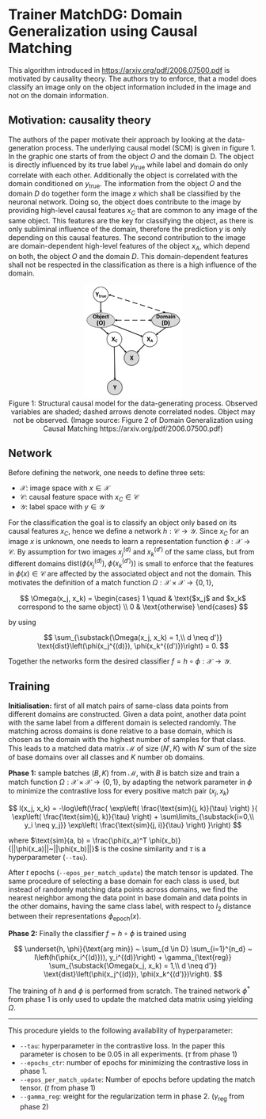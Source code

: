 # Trainer MatchDG: Domain Generalization using Causal Matching

This algorithm introduced in https://arxiv.org/pdf/2006.07500.pdf is motivated by causality theory. The authors try to enforce, that a model does classify an image only on the object information included in the image and not on the domain information.

## Motivation: causality theory

The authors of the paper motivate their approach by looking at the data-generation process. The underlying causal model (SCM) is given in figure 1. In the graphic one starts of from the object $O$ and the domain D. The object is directly influenced by its true label $y_\text{true}$ while label and domain do only correlate with each other. Additionally the object is correlated with the domain conditioned on $y_\text{true}$. The information from the object $O$ and the domain $D$ do together form the image $x$ which shall be classified by the neuronal network. Doing so, the object does contribute to the image by providing high-level causal features $x_C$ that are common to any image of the same object. This features are the key for classifying the object, as there is only subliminal influence of the domain, therefore the prediction $y$ is only depending on this causal features. The second contribution to the image are domain-dependent high-level features of the object $x_A$, which depend on both, the object $O$ and the domain $D$. This domain-dependent features shall not be respected in the classification as there is a high influence of the domain.


<div style="align: center; text-align:center;">
 <img src="figs/matchDG_causality.png" style="width:200px;"/> 
 <div class="caption">Figure 1: Structural causal model for the data-generating process. Observed variables are shaded; dashed arrows denote correlated nodes. Object may not be observed. (Image source: Figure 2 of Domain Generalization using Causal Matching https://arxiv.org/pdf/2006.07500.pdf) </div>
</div>


## Network

Before defining the network, one needs to define three sets: 
- $\mathcal{X}$: image space with $x \in \mathcal{X}$ 
- $\mathcal{C}$: causal feature space with $x_C \in \mathcal{C}$
- $\mathcal{Y}$: label space with $y \in \mathcal{Y}$ 

For the classification the goal is to classify an object only based on its causal features $x_C$, hence we define a network $h: \mathcal{C} \rightarrow \mathcal{Y}$. Since $x_C$ for an image $x$ is unknown, one needs to learn a representation function $\phi: \mathcal{X} \rightarrow \mathcal{C}$. By assumption for two images $x_j^{(d)}$ and $x_k^{(d')}$ of the same class, but from different domains $\text{ dist}\left(\phi(x_j^{(d)}), \phi(x_k^{(d')})\right)$ is small to enforce that the features in $\phi(x) \in \mathcal{C}$ are affected by the associated object and not the domain. This motivates the definition of a match function $\Omega:  \mathcal{X} \times \mathcal{X} \rightarrow \{0, 1\}$, 

$$
\Omega(x_j, x_k) = \begin{cases}
1 \quad & \text{$x_j$ and $x_k$ correspond to the same object} \\
0 & \text{otherwise}
\end{cases} 
$$

by using 

$$
\sum_{\substack{\Omega(x_j, x_k) = 1,\\ d \neq d'}} \text{dist}\left(\phi(x_j^{(d)}), \phi(x_k^{(d')})\right) = 0.
$$

Together the networks form the desired classifier $f = h \circ \phi : \mathcal{X} \rightarrow \mathcal{Y}$.

 
## Training

**Initialisation:** first of all match pairs of same-class data points from different domains are constructed. Given a data point, another data point with the same label from a different domain is selected randomly. The matching across domains is done relative to a base domain, which is chosen as the domain with the highest number of samples for that class. This leads to a matched data matrix $\mathcal{M}$ of size $(N', K)$ with $N'$ sum of the size of base domains over all classes and $K$ number ob domains.

**Phase 1:** sample batches $(B, K)$ from $\mathcal{M}$, with $B$ is batch size and train a match function $\Omega:  \mathcal{X} \times \mathcal{X} \rightarrow \{0, 1\}$, by adapting the network parameter in $\phi$ to minimize the contrastive loss for every positive match pair $(x_j, x_k)$

$$
l(x_j, x_k) = -\log\left(\frac{ \exp\left( \frac{\text{sim}(j, k)}{\tau} \right) }{ \exp\left( \frac{\text{sim}(j, k)}{\tau} \right) + \sum\limits_{\substack{i=0,\\ y_i \neq y_j}} \exp\left( \frac{\text{sim}(j, i)}{\tau} \right) }\right)
$$

where $\text{sim}(a, b) = \frac{\phi(x_a)^T \phi(x_b)}{||\phi(x_a)||~||\phi(x_b)||}$ is the cosine similarity and $\tau$ is a hyperparameter (`--tau`).

After $t$ epochs (`--epos_per_match_update`) the match tensor is updated. The same procedure of selecting a base domain for each class is used, but instead of randomly matching data points across domains, we find the nearest neighbor among the data point in base domain and data points in the other domains, having the same class label, with respect to $l_2$ distance between their representations $\phi_\text{epoch}(x)$.


**Phase 2:** Finally the classifier $f = h \circ \phi$ is trained using

$$
\underset{h, \phi}{\text{arg min}} ~ \sum_{d \in D} \sum_{i=1}^{n_d} ~ l\left(h(\phi(x_i^{(d)})), y_i^{(d)}\right) + \gamma_{\text{reg}} \sum_{\substack{\Omega(x_j, x_k) = 1,\\ d \neq d'}} \text{dist}\left(\phi(x_j^{(d)}), \phi(x_k^{(d')})\right).
$$

The training of $h$ and $\phi$ is performed from scratch. The trained network $\phi^*$ from phase 1 is only used to update the matched data matrix using yielding $\Omega$. 

---

This procedure yields to the following availability of hyperparameter:
- `--tau`: hyperparameter in the contrastive loss. In the paper this parameter is chosen to be $0.05$ in all experiments. ($\tau$ from phase 1)
- `--epochs_ctr`: number of epochs for minimizing the contrastive loss in phase 1.
- `--epos_per_match_update`: Number of epochs before updating the match tensor. ($t$ from phase 1)
- `--gamma_reg`: weight for the regularization term in phase 2. ($\gamma_\text{reg}$ from phase 2)
